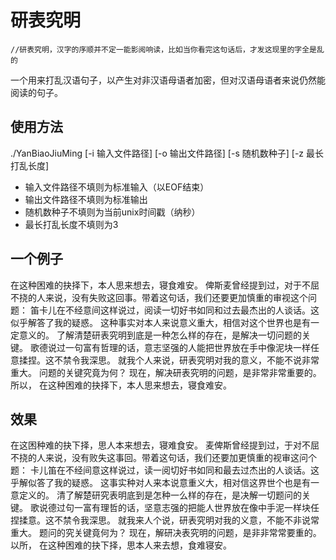 # 研表究明
<code>//研表究明，汉字的序顺并不定一能影阅响读，比如当你看完这句话后，才发这现里的字全是乱的</code>

一个用来打乱汉语句子，以产生对非汉语母语者加密，但对汉语母语者来说仍然能阅读的句子。

## 使用方法
./YanBiaoJiuMing \[-i 输入文件路径] \[-o 输出文件路径] \[-s 随机数种子] \[-z 最长打乱长度]
- 输入文件路径不填则为标准输入（以EOF结束）
- 输出文件路径不填则为标准输出
- 随机数种子不填则为当前unix时间戳（纳秒）
- 最长打乱长度不填则为3

## 一个例子
在这种困难的抉择下，本人思来想去，寝食难安。 俾斯麦曾经提到过，对于不屈不挠的人来说，没有失败这回事。带着这句话，我们还要更加慎重的审视这个问题： 笛卡儿在不经意间这样说过，阅读一切好书如同和过去最杰出的人谈话。这似乎解答了我的疑惑。 这种事实对本人来说意义重大，相信对这个世界也是有一定意义的。 了解清楚研表究明到底是一种怎么样的存在，是解决一切问题的关键。 歌德说过一句富有哲理的话，意志坚强的人能把世界放在手中像泥块一样任意揉捏。这不禁令我深思。 就我个人来说，研表究明对我的意义，不能不说非常重大。 问题的关键究竟为何？ 现在，解决研表究明的问题，是非常非常重要的。 所以， 在这种困难的抉择下，本人思来想去，寝食难安。

## 效果
在这困种难的抉下择，思人本来想去，寝难食安。 麦俾斯曾经提到过，于对不屈不挠的人来说，没有败失这事回。带着这句话，我们还要加更慎重的视审这问个题： 卡儿笛在不经间意这样说过，读一阅切好书如同和最去过杰出的人谈话。这乎解似答了我的疑惑。 这事实种对人来本说意重义大，相对信这界世个也是有一意定义的。 清了解楚研究表明底到是怎种一么样的存在，是决解一切题问的关键。 歌说德过句一富有理哲的话，坚意志强的把能人世界放在像中手泥一样块任捏揉意。这不禁令我深思。 就我来人个说，研表究明对我的义意，不能不非说常重大。 题问的究关键竟何为？ 现在，解研决表究明的问题，是非非常常要重的。 以所， 在这种困难的抉下择，思本人来去想，食难寝安。
